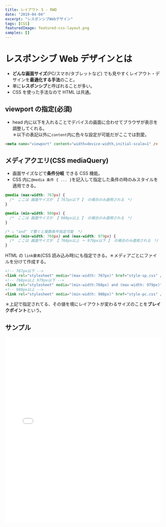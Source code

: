 ```yaml
---
title: レイアウト 5 - RWD
date: "2019-04-04"
excerpt: "レスポンシブWebデザイン"
tags: [CSS]
featuredImage: featured-css-layout.png
samples: []
---
```


# レスポンシブ Web デザインとは

- **どんな画面サイズ**(PC/スマホ/タブレットなど) でも見やすくレイアウト・デザインを**最適化する手法**のこと。
- 単に**レスポンシブ**と呼ばれることが多い。
- CSS を使った手法なので HTML は共通。

## viewport の指定(必須)

- head 内に以下を入れることでデバイスの画面に合わせてブラウザが表示を調整してくれる。  
  ＊以下の表記以外に`content`内に色々な設定が可能だがここでは割愛。

```html
<meta name="viewport" content="width=device-width,initial-scale=1" />
```

## メディアクエリ(CSS mediaQuery)

- 画面サイズなどで**条件分岐** できる CSS 機能。
- CSS 内に`@media 条件 { ... }`を記入して指定した条件の時のみスタイルを適用できる。

```css
@media (max-width: 767px) {
  /*　ここは 画面サイズが 【 767px以下 】 の場合のみ適用される　*/
}

@media (min-width: 980px) {
  /*　ここは 画面サイズが 【 980px以上 】 の場合のみ適用される　*/
}

/* ↓ "and" で繋ぐと複数条件指定可能  */
@media (min-width: 768px) and (max-width: 979px) {
  /*　ここは 画面サイズが 【 768px以上 〜 979px以下 】 の場合のみ適用される　*/
}
```

HTML の `link要素`(CSS 読み込み時)にも指定できる。＊メディアごとにファイルを分けて作成する。

```html
<!-- 767px以下 -->
<link rel="stylesheet" media="(max-width: 767px)" href="style-sp.css" />
<!-- 768px以上 979px以下 -->
<link rel="stylesheet" media="(min-width:768px) and (max-width: 979px)" href="style-tab.css" />
<!-- 980px以上 -->
<link rel="stylesheet" media="(min-width: 980px)" href="style-pc.css" />
```

＊上記で指定されてる、その値を境にレイアウトが変わるサイズのことを**ブレイクポイント**という。

## サンプル　

<iframe height="600" style="width: 100%;" scrolling="no" title="MediaQuery - example" src="//codepen.io/RsakaiForEducation/embed/ajOpZw/?height=265&theme-id=dark&default-tab=css,result" frameborder="no" allowtransparency="true" allowfullscreen="true">
  See the Pen <a href='https://codepen.io/RsakaiForEducation/pen/ajOpZw/'>MediaQuery - example</a> by R Sakai
  (<a href='https://codepen.io/RsakaiForEducation'>@RsakaiForEducation</a>) on <a href='https://codepen.io'>CodePen</a>.
</iframe>
